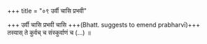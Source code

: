 +++
title = "०९ उर्वी चासि प्रभवी"

+++
उर्वी चासि प्रभवी चासि +++(Bhatt. suggests to emend prabharvī)+++  
तस्यास् ते कुर्वच् च संस्कुर्वाणं च (…) ॥